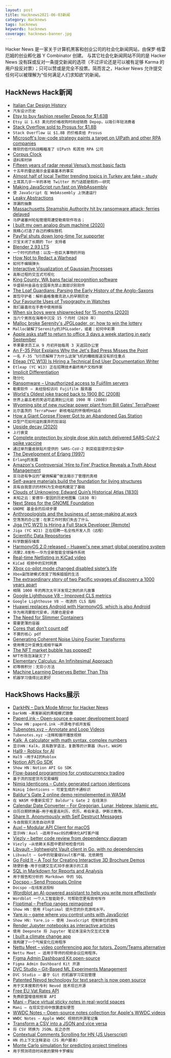 ```yaml
---
layout: post
title: Hacknews2021-06-03新闻
category: Hacknews
tags: hacknews
keywords: hacknews
coverage: hacknews-banner.jpg
---
```


Hacker News 是一家关于计算机黑客和创业公司的社会化新闻网站，由保罗·格雷厄姆的创业孵化器 Y Combinator 创建。
与其它社会化新闻网站不同的是 Hacker News 没有踩或反对一条提交新闻的选项（不过评论还是可以被有足够 Karma 的用户投反对票）；只可以赞或是完全不投票。简而言之，Hacker News 允许提交任何可以被理解为“任何满足人们求知欲”的新闻。

## HackNews Hack新闻


- [Italian Car Design History](https://www.cardesignhistory.com/)
- `汽车设计历史`
- [Etsy to buy fashion reseller Depop for $1.63B](https://www.reuters.com/business/etsy-buy-gen-z-focused-fashion-marketplace-depop-163-billion-2021-06-02/)
- `Etsy 以 1.63 美元的价格收购时尚经销商 Depop，以吸引年轻消费者`
- [Stack Overflow sold to Prosus for $1.8B](https://www.wsj.com/articles/software-developer-community-stack-overflow-sold-to-tech-giant-prosus-for-1-8-billion-11622648400)
- `Stack Overflow 以 $1.8B 的价格卖给 Prosus`
- [Microsoft's low-code strategy paints a target on UIPath and other RPA companies](https://www.infoq.com/articles/cloud-vendors-low-code/)
- `微软的低代码战略瞄准了 UIPath 和其他 RPA 公司`
- [Corpus Clock](https://en.wikipedia.org/wiki/Corpus_Clock)
- `语料库时钟`
- [Fifteen years of radar reveal Venus’s most basic facts](https://eos.org/articles/fifteen-years-of-radar-reveal-venuss-most-basic-facts)
- `十五年的雷达揭示金星最基本的事实`
- [Almost half of local Twitter trending topics in Turkey are fake – study](https://actu.epfl.ch/news/mass-scale-manipulation-of-twitter-trends-discov-2/)
- `土耳其几乎一半的本地 Twitter 热门话题是假的——研究`
- [Making JavaScript run fast on WebAssembly](https://bytecodealliance.org/articles/making-javascript-run-fast-on-webassembly)
- `使 JavaScript 在 WebAssembly 上快速运行`
- [Leaky Abstractions](https://textslashplain.com/2021/06/02/leaky-abstractions/)
- `泄漏的抽象`
- [Massachusetts Steamship Authority hit by ransomware attack; ferries delayed](https://www.nbcboston.com/news/local/mass-steamship-authority-delayed-due-to-cyber-attack/2395477/)
- `马萨诸塞州轮船管理局遭受勒索软件攻击；`
- [I built my own analog drum machine (2020)](https://reverb.com/news/why-i-painstakingly-built-my-own-analog-drum-machine)
- `我精心打造了自己的模拟鼓机`
- [PayPal shuts down long-time Tor supporter](https://www.eff.org/deeplinks/2021/06/paypal-shuts-down-long-time-tor-supporter-no-recourse)
- `贝宝关闭了长期的 Tor 支持者`
- [Blender 2.93 LTS](https://www.blender.org/download/releases/2-93/)
- `一个时代的终结：以及一些巨大事物的开始`
- [How Not to Redact a Warhead](http://blog.nuclearsecrecy.com/2021/05/17/how-not-to-redact-a-warhead/)
- `如何不编辑弹头`
- [Interactive Visualization of Gaussian Processes](http://www.infinitecuriosity.org/vizgp/)
- `高斯过程的交互式可视化`
- [King County, WA bans facial recognition software](https://komonews.com/news/local/king-county-is-first-in-the-country-to-ban-facial-recognition-software)
- `华盛顿州金县在全国率先禁止面部识别软件`
- [The Loaf Guardians: Parsing the Early History of the Anglo-Saxons](https://www.laphamsquarterly.org/roundtable/introducing-loaf-guardians)
- `面包守护者：解析盎格鲁撒克逊人的早期历史`
- [Our Favourite Uses of Typography in Watches](https://www.acollectedman.com/blogs/journal/favourite-typography-watches)
- `我们最喜欢在手表中使用排版`
- [When six boys were shipwrecked for 15 months (2020)](https://www.theguardian.com/books/2020/may/09/the-real-lord-of-the-flies-what-happened-when-six-boys-were-shipwrecked-for-15-months)
- `当六个男孩在海难中沉没 15 个月时（2020 年）`
- [Malloc broke Serenity's JPGLoader, or: how to win the lottery](https://sin-ack.github.io/posts/jpg-loader-bork/)
- `Malloc破解了Serenity的JPGLoader，或者：如何中彩票`
- [Apple asks staff to return to office 3 days a week starting in early September](https://www.theverge.com/2021/6/2/22465846/apple-employees-return-office-three-days-week-september)
- `苹果要求员工从 9 月初开始每周 3 天返回办公室`
- [An F-35 Pilot Explains Why the Jet's Bad Press Misses the Point](https://www.sandboxx.us/blog/an-f-35-pilot-explains-why-the-jets-bad-press-misses-the-point/)
- `一名 F-35 飞行员解释了为什么这架飞机的糟糕报道没有抓住重点`
- [Etleap (YC W13) Is Hiring a Technical End User Documentation Writer](item?id=27375951)
- `Etleap (YC W13) 正在招聘技术最终用户文档作家`
- [Implicit Differentiation](https://tutorial.math.lamar.edu/Classes/CalcI/ImplicitDiff.aspx)
- `隐分化`
- [Ransomware – Unauthorized access to Fujifilm servers](https://www.fujifilm.com/jp/en/news/hq/6642#)
- `勒索软件 – 未经授权访问 Fujifilm 服务器`
- [World's Oldest joke traced back to 1900 BC (2008)](https://www.reuters.com/article/domesticNews/idUKL129052420080731)
- `世界上最古老的笑话可追溯到公元前 1900 年 (2008)`
- [Wyoming site of new nuclear power plant from Bill Gates' TerraPower](https://trib.com/news/state-and-regional/wyoming-selected-as-site-of-new-nuclear-power-plant-in-partnership-with-bill-gates-terrapower/article_ab632119-c5c5-53b0-9468-677ef87fd80a.html)
- `比尔盖茨的 TerraPower 新核电站的怀俄明州站点`
- [How a Giant Corpse Flower Got to an Abandoned Gas Station](https://www.atlasobscura.com/articles/corpse-flower-california)
- `巨型尸花如何运到废弃的加油站`
- [Upside decay (2020)](https://brianlui.dog/2020/10/06/upside-decay/)
- `上行衰变`
- [Complete protection by single dose skin patch delivered SARS-CoV-2 spike vaccine](https://www.biorxiv.org/content/10.1101/2021.05.30.446357v1)
- `通过单剂量皮肤贴片提供的 SARS-CoV-2 刺突疫苗提供完全保护`
- [The Development of Erlang (1997)](https://fermatslibrary.com/s/the-development-of-erlang)
- `Erlang的发展`
- [Amazon's Controversial 'Hire to Fire' Practice Reveals a Truth About Management](https://www.inc.com/jason-aten/amazons-controversial-hire-to-fire-practice-reveals-a-brutal-truth-about-management.html)
- `亚马逊有争议的“雇佣解雇”做法揭示了管理的真相`
- [Self-aware materials build the foundation for living structures](https://phys.org/news/2021-06-self-aware-materials-foundation.html)
- `具有自我意识的材料为生命结构奠定了基础`
- [Clouds of Unknowing: Edward Quin’s Historical Atlas (1830)](https://publicdomainreview.org/collection/edward-quin-historical-atlas)
- `未知之云：爱德华·奎因的历史地图集（1830 年）`
- [Next Steps for the GNOME Foundation](https://ramcq.net/2021/06/01/next-steps-for-the-gnome-foundation/)
- `GNOME 基金会的后续步骤`
- [Anthropologists and the business of sense-making at work](https://www.theguardian.com/science/2021/jun/03/the-empty-office-what-we-lose-when-we-work-from-home)
- `空荡荡的办公室：在家工作时我们失去了什么`
- [Jiga (YC W21) Is Hiring a Full Stack Developer (Remote)](https://www.workatastartup.com/jobs/44310)
- `Jiga (YC W21) 正在招聘一名全栈开发人员（远程）`
- [Scientific Data Repositories](https://www.nature.com/sdata/policies/repositories)
- `科学数据存储库`
- [HarmonyOS 2.0 released – Huawei's new smart global operating system](https://consumer.huawei.com/en/harmonyos/)
- `鸿蒙2.0发布——华为全新智能全球操作系统`
- [Real-time Netlisting in KiCad video](https://fosdem.org/2021/schedule/event/realtime_netlisting/)
- `KiCad 视频中的实时网表`
- [Xbox co-pilot mode changed disabled sister’s life](https://www.reddit.com/r/XboxSeriesX/comments/nqk3nb/copilot_mode_changed_my_disabled_sisters_life/)
- `Xbox副驾驶模式改变了残疾姐姐的生活`
- [The extraordinary story of two Pacific voyages of discovery a 1000 years apart](https://www.thenewatlantis.com/publications/chasing-the-sun)
- `相隔 1000 年的两次太平洋发现之旅的非凡故事`
- [Google Lighthouse V8 – Improved CLS metrics](https://github.com/GoogleChrome/lighthouse/releases/tag/v8.0.0)
- `Google Lighthouse V8 – 改进的 CLS 指标`
- [Huawei replaces Android with HarmonyOS, which is also Android](https://arstechnica.com/gadgets/2021/06/huaweis-harmonyos-will-rollout-to-100-android-models-over-the-next-year/)
- `华为用鸿蒙取代安卓，鸿蒙也是安卓`
- [The Need for Slimmer Containers](https://iximiuz.com/en/posts/thick-container-vulnerabilities/)
- `需要更薄的容器`
- [Cores that don’t count pdf](https://sigops.org/s/conferences/hotos/2021/papers/hotos21-s01-hochschild.pdf)
- `不算的核心 pdf`
- [Generating Coherent Noise Using Fourier Transforms](https://farazzshaikh.medium.com/generating-noise-using-fourier-transforms-b6ccf64afb08)
- `使用傅立叶变换生成相干噪声`
- [The NFT market bubble has popped?](https://protos.com/nft-market-bubble-popped-crypto-collectibles-are-over/)
- `NFT市场泡沫破灭了？`
- [Elementary Calculus: An Infinitesimal Approach](https://people.math.wisc.edu/~keisler/calc.html)
- `初等微积分：无穷小方法`
- [Machine Learning Deserves Better Than This](https://blogs.sciencemag.org/pipeline/archives/2021/06/02/machine-learning-deserves-better-than-this)
- `机器学习值得比这更好`


## HackShows Hacks展示

- [ DarkHN – Dark Mode Mirror for Hacker News](https://darkhn.herokuapp.com/)
- `DarkHN –黑客新闻的黑暗模式镜像`
- [ Paperd.ink – Open-source e-paper development board](https://paperd.ink)
- `Show HN：paperd.ink –开源电子纸开发板`
- [ Tubenotes.xyz – Annotate and Loop Videos](https://tubenotes.xyz/)
- `Tubenotes.xyz –注释和循环播放视频`
- [ Kalk, A calculator with math syntax, complex numbers](https://kalk.strct.net)
- `显示HN：Kalk，具有数学语法，复数等的计算器（Rust，WASM）`
- [ Hal9 – Roblox for AI](https://hal9.ai/)
- `Hal9 –用于AI的Roblox`
- [ Notion API Go SDK](https://github.com/jomei/notionapi)
- `Show HN：Notion API Go SDK`
- [ Flow-based programming for cryptocurrency trading](https://mirotomi.com/flow)
- `基于流的加密货币交易编程`
- [ Nimiq Identicons – Cutely generated cartoon identicons](https://github.com/nimiq/identicons)
- `Nimiq Identicons – 可爱生成的卡通标识`
- [ Baldur's Gate 2 online demo reimplemented in WASM](https://personal-1094.web.app/gemrb.html)
- `在 WASM 中重新实现了 Baldur's Gate 2 在线演示`
- [ Calendar Date Converter – For Gregorian, Lunar, Hebrew, Islamic etc.](https://stephenweixu.github.io/calendar-converter)
- `日历日期转换器–用于格里高利历，农历，希伯来语，伊斯兰教等。`
- [ Share It, Anonymously with Self Destruct Messages](https://www.pastenow.me/create)
- `与自我毁灭消息自动共享`
- [ Auxl – Modular API Client for macOS](https://auxl.io)
- `显示HN：Auxl –适用于macOS的模块化API客户端`
- [ Viezly – better code review from dependency diagram](https://viezly.com/)
- `Viezly –从依赖关系图中更好地检查代码`
- [ Libvault – lightweight Vault client in Go, with no dependencies](https://github.com/canidam/libvault)
- `Libvault – Go中的轻量级Vault客户端，无依赖性`
- [ Go Fold It – A Tool for Creating Interactive 3D Brochure Demos](http://gofoldit.com/demo)
- `随便折叠-用于创建交互式3D手册演示的工具`
- [ SQL in Markdown for Reports and Analysis](https://www.evidence.dev)
- `用于报告和分析的 Markdown 中的 SQL`
- [ Docspo – Send Proposals Online](https://app.docspo.com/createDocument)
- `Docspo –在线发送投标`
- [ Wordblot an AI-powered assistant to help you write more effectively](https://wordblot.ai)
- `Wordblot 一个人工智能助手，可帮助您更有效地写作`
- [ Floptimal – Preflop ranges reimagined](https://floptimal.com)
- `Show HN：使用 Floptimal 提升您的扑克游戏水平。`
- [ Yare.io – game where you control units with JavaScript](https://yare.io)
- `Show HN: Yare.io – 使用 JavaScript 控制单位的游戏`
- [ Render Jupyter notebooks as interactive articles](https://deepnote.com/viewer)
- `使用 Deepnote 将 Jupyter 笔记本渲染为交互式文章`
- [ I built a climate change app](https://changeit.app/)
- `我构建了一个气候变化应用程序`
- [ Nettu Meet – video conferencing app for tutors. Zoom/Teams alternative](https://github.com/fmeringdal/nettu-meet)
- `Nettu Meet – 适用于导师的视频会议应用程序。 `
- [ Figma Admin Dashboard Kit open-source](https://www.figma.com/community/file/981909581633093086)
- `Figma Admin Dashboard Kit 开源`
- [ DVC Studio – Git-Based ML Experiments Management](https://studio.iterative.ai/)
- `DVC Studio – 基于 Git 的机器学习实验管理`
- [ Patented Nevod technology for text search is now open source](https://github.com/nezaboodka/nevod)
- `用于文本搜索的专利 Nevod 技术现已开源`
- [ Free EU Vat Rates API](https://exchangerate.host/#/)
- `免费欧盟增值税税率 API`
- [ Mani – Place virtual sticky notes in real-world spaces](https://www.mani.ai/)
- `Mani – 在现实空间中放置虚拟便签`
- [ WWDC Notes – Open-source notes collection for Apple's WWDC videos](https://wwdcnotes.com)
- `WWDC Notes – Apple WWDC 视频的开源笔记集`
- [ Transform a CSV into a JSON and vice versa](https://jsonmatic.com/)
- `将 CSV 转换为 JSON，反之亦然`
- [ Contextual Comments Scrolling for HN (JS Userscript)](https://greasyfork.org/en/scripts/427429-hacker-news-contextual-comments-sticky-tree)
- `HN 的上下文注释滚动（JS 用户脚本）`
- [ Monte Carlo simulation for predicting project timelines](https://quotes.vistimo.com)
- `用于预测项目时间表的蒙特卡罗模拟`

